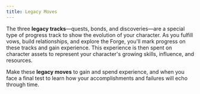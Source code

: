 ```yaml
---
title: Legacy Moves
---
```


The three **legacy tracks**—quests, bonds, and discoveries—are a special type of progress track to show the evolution of your character. As you fulfill vows, build relationships, and explore the Forge, you'll mark progress on these tracks and gain experience. This experience is then spent on character assets to represent your character's growing skills, influence, and resources.

Make these **legacy moves** to gain and spend experience, and when you face a final test to learn how your accomplishments and failures will echo through time.
